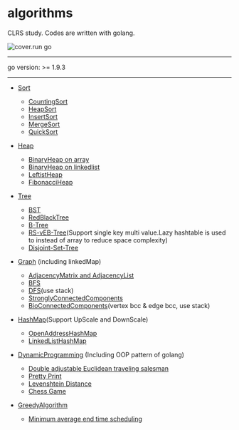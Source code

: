 # algorithms
CLRS study. Codes are written with golang.

![cover.run go](https://cover.run/go/github.com/shady831213/algorithms/dp.svg?tag=golang-1.10)

----------------

go version: >= 1.9.3

----------------

- [Sort](https://github.com/shady831213/algorithms/tree/master/sort) 
  - [CountingSort](https://github.com/shady831213/algorithms/blob/master/sort/countingSort.go)
  - [HeapSort](https://github.com/shady831213/algorithms/blob/master/sort/heapSort.go)
  - [InsertSort](https://github.com/shady831213/algorithms/blob/master/sort/insertionSort.go)
  - [MergeSort](https://github.com/shady831213/algorithms/blob/master/sort/mergeSort.go)
  - [QuickSort](https://github.com/shady831213/algorithms/blob/master/sort/quickSort.go)
  
- [Heap](https://github.com/shady831213/algorithms/tree/master/heap)
  - [BinaryHeap on array](https://github.com/shady831213/algorithms/tree/master/heap/arrayHeap)
  - [BinaryHeap on linkedlist](https://github.com/shady831213/algorithms/tree/master/heap/linkedHeap)
  - [LeftistHeap](https://github.com/shady831213/algorithms/tree/master/heap/leftistHeap)
  - [FibonacciHeap](https://github.com/shady831213/algorithms/tree/master/heap/fibHeap)
  
- [Tree](https://github.com/shady831213/algorithms/tree/master/tree)
  - [BST](https://github.com/shady831213/algorithms/tree/master/tree/binaryTree/binarySearchTree)
  - [RedBlackTree](https://github.com/shady831213/algorithms/tree/master/tree/binaryTree/rbTree)
  - [B-Tree](https://github.com/shady831213/algorithms/tree/master/tree/bTree)
  - [RS-vEB-Tree](https://github.com/shady831213/algorithms/tree/master/tree/vEBTree)(Support single key multi value.Lazy hashtable is used to instead of array to reduce space complexity)
  - [Disjoint-Set-Tree](https://github.com/shady831213/algorithms/tree/master/tree/disjointSetTree)
  
- [Graph](https://github.com/shady831213/algorithms/tree/master/graph) (including linkedMap)
  - [AdjacencyMatrix and AdjacencyList](https://github.com/shady831213/algorithms/blob/master/graph/graph.go)
  - [BFS](https://github.com/shady831213/algorithms/blob/master/graph/bfs.go)
  - [DFS](https://github.com/shady831213/algorithms/blob/master/graph/dfs.go)(use stack)
  - [StronglyConnectedComponents](https://github.com/shady831213/algorithms/blob/master/graph/stronglyConnectedComp.go)
  - [BioConnectedComponents](https://github.com/shady831213/algorithms/blob/master/graph/bioConnectedComp.go)(vertex bcc & edge bcc, use stack)  
  
- [HashMap](https://github.com/shady831213/algorithms/tree/master/hashMap)(Support UpScale and DownScale)
  - [OpenAddressHashMap](https://github.com/shady831213/algorithms/tree/master/hashMap/openHashMap)
  - [LinkedListHashMap](https://github.com/shady831213/algorithms/tree/master/hashMap/chainedHashMap)
  
- [DynamicProgramming](https://github.com/shady831213/algorithms/tree/master/dp) (Including OOP pattern of golang)
  - [Double adjustable Euclidean traveling salesman](https://github.com/shady831213/algorithms/blob/master/dp/bitonicTSP.go)
  - [Pretty Print](https://github.com/shady831213/algorithms/blob/master/dp/prettyPrint.go)
  - [Levenshtein Distance](https://github.com/shady831213/algorithms/blob/master/dp/levenshteinDistance.go)
  - [Chess Game](https://github.com/shady831213/algorithms/blob/master/dp/chessGame.go)
  
- [GreedyAlgorithm](https://github.com/shady831213/algorithms/tree/master/greedy)
  - [Minimum average end time scheduling](https://github.com/shady831213/algorithms/blob/master/greedy/minAvgCompletedTimeSch.go)
